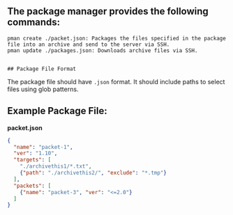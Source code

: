 

## The package manager provides the following commands:

    pman create ./packet.json: Packages the files specified in the package file into an archive and send to the server via SSH.
    pman update ./packages.json: Downloads archive files via SSH.


    ## Package File Format
The package file should have `.json` format. It should include paths to select files using glob patterns.

## Example Package File:
**packet.json**

```json
{
  "name": "packet-1",
  "ver": "1.10",
  "targets": [
    "./archivethis1/*.txt",
    {"path": "./archivethis2/", "exclude": "*.tmp"}
  ],
  "packets": [
    {"name": "packet-3", "ver": "<=2.0"}
  ]
}


